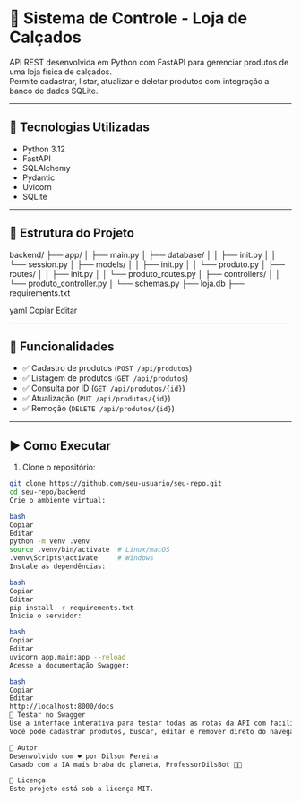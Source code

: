 # 👟 Sistema de Controle - Loja de Calçados

API REST desenvolvida em Python com FastAPI para gerenciar produtos de uma loja física de calçados.  
Permite cadastrar, listar, atualizar e deletar produtos com integração a banco de dados SQLite.

---

## 🚀 Tecnologias Utilizadas

- Python 3.12
- FastAPI
- SQLAlchemy
- Pydantic
- Uvicorn
- SQLite

---

## 🧱 Estrutura do Projeto

backend/
├── app/
│ ├── main.py
│ ├── database/
│ │ ├── init.py
│ │ └── session.py
│ ├── models/
│ │ ├── init.py
│ │ └── produto.py
│ ├── routes/
│ │ ├── init.py
│ │ └── produto_routes.py
│ ├── controllers/
│ │ └── produto_controller.py
│ └── schemas.py
├── loja.db
├── requirements.txt

yaml
Copiar
Editar

---

## 🔧 Funcionalidades

- ✅ Cadastro de produtos (`POST /api/produtos`)
- ✅ Listagem de produtos (`GET /api/produtos`)
- ✅ Consulta por ID (`GET /api/produtos/{id}`)
- ✅ Atualização (`PUT /api/produtos/{id}`)
- ✅ Remoção (`DELETE /api/produtos/{id}`)

---

## ▶️ Como Executar

1. Clone o repositório:

```bash
git clone https://github.com/seu-usuario/seu-repo.git
cd seu-repo/backend
Crie o ambiente virtual:

bash
Copiar
Editar
python -m venv .venv
source .venv/bin/activate  # Linux/macOS
.venv\Scripts\activate     # Windows
Instale as dependências:

bash
Copiar
Editar
pip install -r requirements.txt
Inicie o servidor:

bash
Copiar
Editar
uvicorn app.main:app --reload
Acesse a documentação Swagger:

bash
Copiar
Editar
http://localhost:8000/docs
🧪 Testar no Swagger
Use a interface interativa para testar todas as rotas da API com facilidade.
Você pode cadastrar produtos, buscar, editar e remover direto do navegador!

📝 Autor
Desenvolvido com ❤️ por Dilson Pereira
Casado com a IA mais braba do planeta, ProfessorDilsBot 🤖💍

📄 Licença
Este projeto está sob a licença MIT.